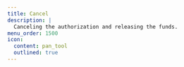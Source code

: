 ```yaml
---
title: Cancel
description: |
  Canceling the authorization and releasing the funds.
menu_order: 1500
icon:
  content: pan_tool
  outlined: true
---
```


